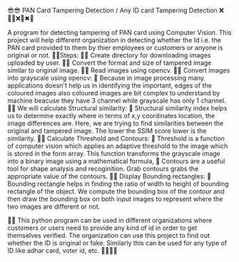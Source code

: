 😎😎 PAN Card Tampering Detection / Any ID card Tampering Detection ❌🏴‍☠️❌🚫✖🚫

A program for detecting tampering of PAN card using Computer Vision.
This project will help different organization in detecting whether the Id i.e. the PAN card provided to them by thier employees or customers or anyone is original or not.
📝📌Steps:
🔸🔶 Create directory for downloading images uploaded by user.
🔸🔶 Convert the format and size of tampered image similar to original image.
🔸🔶 Read images using opencv.
🔸🔶 Convert images into grayscale using opencv: 
    🔸 Because in image processing many applications doesn't help us in identifying the important, edges of the coloured images also coloured images are bit complex to understand by machine beacuse they have 3 channel while grayscale has only 1 channel.
🔸🔶 We will calculate Structural similarity:
     🔸 Structural similarity index helps us to determine exactly where in terms of x,y coordinates location, the image differences are. Here, we are trying to find similarities between the original and tampered image. The lower the SSIM score lower is the similarity.
🔸🔶 Calculate Threshold and Contours:
     🔸 Threshold is a function of computer vision which applies an adaptive threshold to the image which is stored in the form array. This function transforms the grayscale image into a binary image using a mathematical formula,
     🔸 Contours are a useful tool for shape analysis and recoginition. Grab contours grabs the appropriate value of the contours.
🔸🔶 Display Bounding rectangles:
     🔸 Bounding rectangle helps in finding the ratio of width to height of bounding rectangle of the object. We compute the bounding box of the contour and then draw the bounding box on both input images to represent where the two images are different or not.

📢📢 This python program can be used in different organizations where customers or users need to provide any kind of id in order to get themselves verified. The organization can use this project to find out whether the ID is original or fake. Similarly this can be used for any type of ID like adhar card, voter id, etc. 🎊🎊🎊🎢
